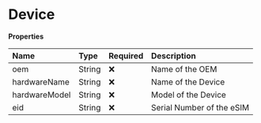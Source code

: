 # Device

**Properties**

| Name          | Type   | Required | Description               |
| :------------ | :----- | :------- | :------------------------ |
| oem           | String | ❌       | Name of the OEM           |
| hardwareName  | String | ❌       | Name of the Device        |
| hardwareModel | String | ❌       | Model of the Device       |
| eid           | String | ❌       | Serial Number of the eSIM |

<!-- This file was generated by liblab | https://liblab.com/ -->
